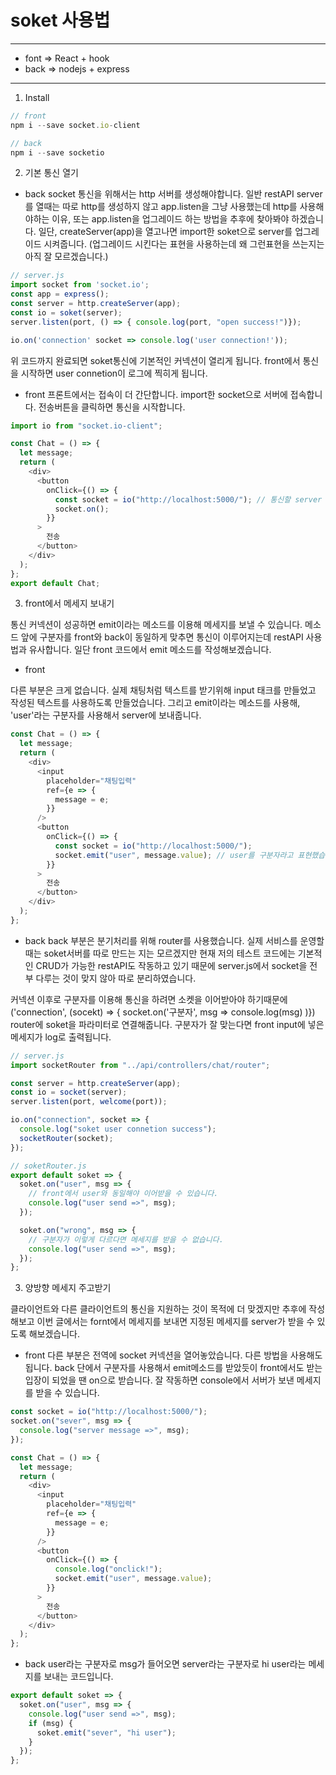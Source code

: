 # soket 사용법

---

- font => React + hook
- back => nodejs + express

---

1. Install

```javascript
// front
npm i --save socket.io-client

// back
npm i --save socketio
```

2. 기본 통신 열기

- back
  socket 통신을 위해서는 http 서버를 생성해야합니다.
  일반 restAPI server를 열때는 따로 http를 생성하지 않고 app.listen을 그냥 사용했는데
  http를 사용해야하는 이유, 또는 app.listen을 업그레이드 하는 방법을 추후에 찾아봐야 하겠습니다.
  일단, createServer(app)을 열고나면
  import한 soket으로 server를 업그레이드 시켜줍니다. (업그레이드 시킨다는 표현을 사용하는데 왜 그런표현을 쓰는지는 아직 잘 모르겠습니다.)

```javascript
// server.js
import socket from 'socket.io';
const app = express();
const server = http.createServer(app);
const io = soket(server);
server.listen(port, () => { console.log(port, "open success!")});

io.on('connection' socket => console.log('user connection!'));
```

위 코드까지 완료되면 soket통신에 기본적인 커넥션이 열리게 됩니다.
front에서 통신을 시작하면 user connetion이 로그에 찍히게 됩니다.

- front
  프론트에서는 접속이 더 간단합니다.
  import한 socket으로 서버에 접속합니다.
  전송버튼을 클릭하면 통신을 시작합니다.

```javascript
import io from "socket.io-client";

const Chat = () => {
  let message;
  return (
    <div>
      <button
        onClick={() => {
          const socket = io("http://localhost:5000/"); // 통신할 server url
          socket.on();
        }}
      >
        전송
      </button>
    </div>
  );
};
export default Chat;
```

3. front에서 메세지 보내기

통신 커넥션이 성공하면 emit이라는 메소드를 이용해 메세지를 보낼 수 있습니다.
메소드 앞에 구분자를 front와 back이 동일하게 맞추면 통신이 이루어지는데
restAPI 사용법과 유사합니다.
일단 front 코드에서 emit 메소드를 작성해보겠습니다.

- front

다른 부분은 크게 없습니다.
실제 채팅처럼 텍스트를 받기위해 input 태크를 만들었고 작성된 텍스트를 사용하도록 만들었습니다.
그리고 emit이라는 메소드를 사용해, 'user'라는 구분자를 사용해서 server에 보내줍니다.

```javascript
const Chat = () => {
  let message;
  return (
    <div>
      <input
        placeholder="채팅입력"
        ref={e => {
          message = e;
        }}
      />
      <button
        onClick={() => {
          const socket = io("http://localhost:5000/");
          socket.emit("user", message.value); // user를 구분자라고 표현했습니다.
        }}
      >
        전송
      </button>
    </div>
  );
};
```

- back
  back 부분은 분기처리를 위해 router를 사용했습니다.
  실제 서비스를 운영할 때는 soket서버를 따로 만드는 지는 모르겠지만
  현재 저의 테스트 코드에는 기본적인 CRUD가 가능한 restAPI도 작동하고 있기 때문에
  server.js에서 socket을 전부 다루는 것이 맞지 않아 따로 분리하였습니다.

커넥션 이후로 구분자를 이용해 통신을 하려면 소켓을 이어받아야 하기때문에
('connection', (socekt) => { socket.on('구분자', msg => console.log(msg) )})
router에 soket을 파라미터로 연결해줍니다.
구분자가 잘 맞는다면 front input에 넣은 메세지가 log로 출력됩니다.

```javascript
// server.js
import socketRouter from "../api/controllers/chat/router";

const server = http.createServer(app);
const io = socket(server);
server.listen(port, welcome(port));

io.on("connection", socket => {
  console.log("soket user connetion success");
  socketRouter(socket);
});

// soketRouter.js
export default soket => {
  soket.on("user", msg => {
    // front에서 user와 동일해야 이어받을 수 있습니다.
    console.log("user send =>", msg);
  });

  soket.on("wrong", msg => {
    // 구분자가 이렇게 다르다면 메세지를 받을 수 없습니다.
    console.log("user send =>", msg);
  });
};
```

3. 양방향 메세지 주고받기

클라이언트와 다른 클라이언트의 통신을 지원하는 것이 목적에 더 맞겠지만 추후에 작성해보고
이번 글에서는 fornt에서 메세지를 보내면 지정된 메세지를 server가 받을 수 있도록 해보겠습니다.

- front
  다른 부분은 전역에 socket 커넥션을 열어놓았습니다. 다른 방법을 사용해도 됩니다.
  back 단에서 구분자를 사용해서 emit메소드를 받았듯이
  front에서도 받는 입장이 되었을 땐 on으로 받습니다.
  잘 작동하면 console에서 서버가 보낸 메세지를 받을 수 있습니다.

```javascript
const socket = io("http://localhost:5000/");
socket.on("sever", msg => {
  console.log("server message =>", msg);
});

const Chat = () => {
  let message;
  return (
    <div>
      <input
        placeholder="채팅입력"
        ref={e => {
          message = e;
        }}
      />
      <button
        onClick={() => {
          console.log("onclick!");
          socket.emit("user", message.value);
        }}
      >
        전송
      </button>
    </div>
  );
};
```

- back
  user라는 구분자로 msg가 들어오면
  server라는 구분자로 hi user라는 메세지를 보내는 코드입니다.

```javascript
export default soket => {
  soket.on("user", msg => {
    console.log("user send =>", msg);
    if (msg) {
      soket.emit("sever", "hi user");
    }
  });
};
```
